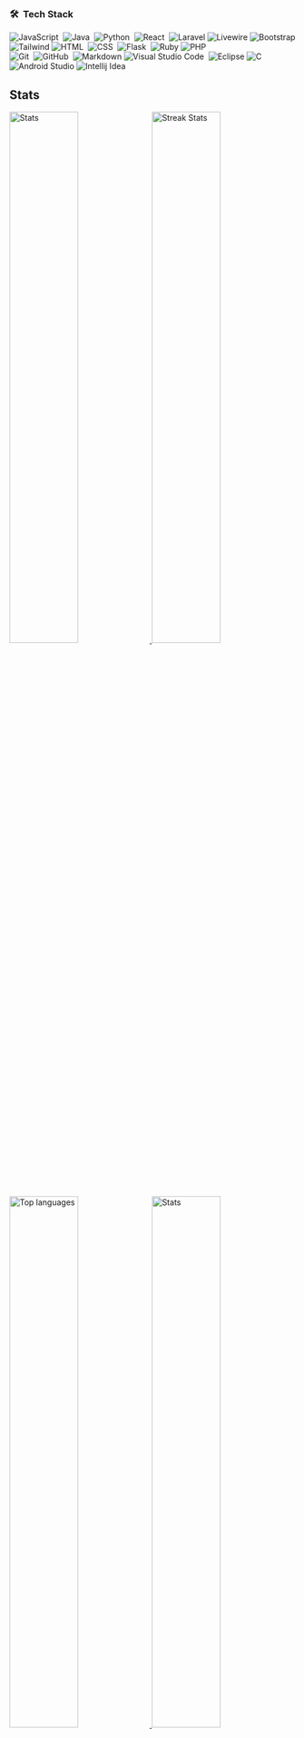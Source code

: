 ### 🛠 &nbsp;Tech Stack

![JavaScript](https://img.shields.io/badge/-JavaScript-05122A?style=flat&logo=javascript)&nbsp;
![Java](https://img.shields.io/badge/-Java-05122A?style=flat&logo=Java&logoColor=FFA518)&nbsp;
![Python](https://img.shields.io/badge/-Python-05122A?style=flat&logo=python)&nbsp;
![React](https://img.shields.io/badge/-React-05122A?style=flat&logo=react)&nbsp;
![Laravel](https://img.shields.io/badge/Laravel-black?style=flat&logo=laravel&logoColor=white&labelColor=clear)
![Livewire](https://img.shields.io/badge/Livewire-black?style=flat&logo=livewire&logoColor=white&labelColor=clear)
![Bootstrap](https://img.shields.io/badge/-Bootstrap-05122A?style=flat&logo=bootstrap&logoColor=563D7C)\
![Tailwind](https://img.shields.io/badge/Tailwind-blue?style=flat&logo=tailwind%20css&logoColor=%2306B6D4&labelColor=%23563D7C&color=%23563D7C)
![HTML](https://img.shields.io/badge/-HTML-05122A?style=flat&logo=HTML5)&nbsp;
![CSS](https://img.shields.io/badge/-CSS-05122A?style=flat&logo=CSS3&logoColor=1572B6)&nbsp;
![Flask](https://img.shields.io/badge/-Flask-05122A?style=flat&logo=flask)&nbsp;
![Ruby](https://img.shields.io/badge/Ruby-black?style=flat&logo=ruby&logoColor=red&labelColor=clear)
![PHP](https://img.shields.io/badge/PHP-black?style=flat&logo=php&logoColor=white&labelColor=clear)\
![Git](https://img.shields.io/badge/-Git-05122A?style=flat&logo=git)&nbsp;
![GitHub](https://img.shields.io/badge/-GitHub-05122A?style=flat&logo=github)&nbsp;
![Markdown](https://img.shields.io/badge/-Markdown-05122A?style=flat&logo=markdown)
![Visual Studio Code](https://img.shields.io/badge/-Visual%20Studio%20Code-05122A?style=flat&logo=visual-studio-code&logoColor=007ACC)&nbsp;
![Eclipse](https://img.shields.io/badge/-Eclipse-05122A?style=flat&logo=eclipse-ide&logoColor=2C2255)
![C](https://img.shields.io/badge/-C-05122A?style=flat&logo=C&logoColor=A8B9CC)&nbsp;
![Android Studio](https://img.shields.io/badge/Android-transparent?style=flat&logo=android-studio&logoColor=white&labelColor=clear)
![Intellij Idea](https://img.shields.io/badge/Intellij-black?style=flat&logo=intellij-idea&logoColor=white&labelColor=clear)

<a><h2>Stats</h2></a>
<div>
    <a href="https://github-readme-stats.vercel.app">
        <img width="49%" alt="Stats" src="https://github-readme-stats.vercel.app/api?&count_private=true&include_all_commits=false&username=G-Okumu&theme=onedark&custom_title=GitHub+Stats&hide_border=true"/>
    </a>
    <a href="https://github-readme-streak-stats.herokuapp.com">
        <img width="49%" alt="Streak Stats" src="https://github-readme-streak-stats.herokuapp.com/?user=G-Okumu&theme=soft-green&hide_border=true&mode=weekly"/>
    </a>
</div>
<div>
 <a href="https://github.com/G-Okumu">
        <img width="49%" alt="Top languages" src="https://github-readme-stats.vercel.app/api/top-langs/?username=G-Okumu&layout=donut&show_icons=true&theme=onedark&hide_border=true"/>
    </a>
    
<a href="https://wakatime.com/@george_okumu">
        <img width="49%" alt="Stats" src="https://github-readme-stats.vercel.app/api/wakatime?username=george_okumu&theme=onedark&hide_border=true"/>
    </a>
</div>

<a><h2>🤝🏻 &nbsp;Let's Connect in</h2></a>

[<img align="left" alt="linked-in" src="https://img.shields.io/badge/linkedin-%230077B5.svg?&style=for-the-badge&logo=linkedin&logoColor=white&labelColor=green&color=green" />](https://www.linkedin.com/in/george-okumu-378997195/)

[<img align="left" alt="medium" src="https://img.shields.io/badge/medium-%2312100E.svg?&style=for-the-badge&logo=medium&logoColor=green" />](https://medium.com/@george-okumu) 

[<img align="left" alt="twitter" src="https://img.shields.io/badge/twitter-%231DA1F2.svg?&style=for-the-badge&logo=twitter&logoColor=white&labelColor=green&color=green" />](https://twitter.com/InnocentOkumu2)

<!---
G-Okumu/G-Okumu is a ✨ special ✨ repository because its `README.md` (this file) appears on your GitHub profile.
You can click the Preview link to take a look at your changes.
--->
